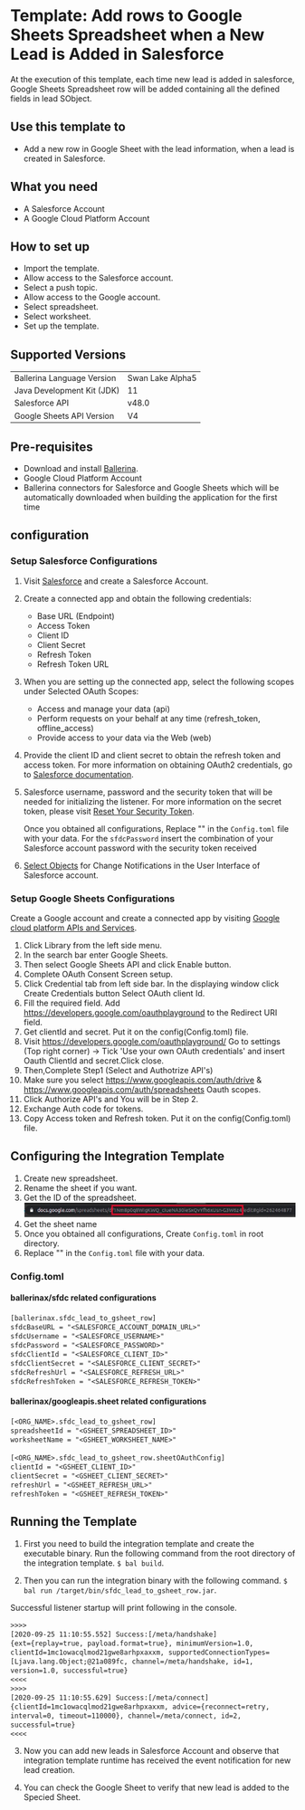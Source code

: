 # Template: Add rows to Google Sheets Spreadsheet when a New Lead is Added in Salesforce

At the execution of this template, each time new lead is added in salesforce, Google Sheets Spreadsheet row will be added containing all the defined fields in lead SObject. 

## Use this template to
- Add a new row in Google Sheet with the lead information, when a lead is created in Salesforce.

## What you need
- A Salesforce Account
- A Google Cloud Platform Account

## How to set up
- Import the template.
- Allow access to the Salesforce account.
- Select a push topic.
- Allow access to the Google account.
- Select spreadsheet.
- Select worksheet.
- Set up the template. 

## Supported Versions

<table>
  <tr>
   <td>Ballerina Language Version
   </td>
   <td>Swan Lake Alpha5
   </td>
  </tr>
  <tr>
   <td>Java Development Kit (JDK) 
   </td>
   <td>11
   </td>
  </tr>
  <tr>
   <td>Salesforce API 
   </td>
   <td>v48.0
   </td>
  </tr>
  <tr>
   <td>Google Sheets API Version
   </td>
   <td>V4
   </td>
  </tr>
</table>


## Pre-requisites
* Download and install [Ballerina](https://ballerinalang.org/downloads/).
* Google Cloud Platform Account
* Ballerina connectors for Salesforce and Google Sheets which will be automatically downloaded when building the application for the first time


## configuration
### Setup Salesforce Configurations
1. Visit [Salesforce](https://www.salesforce.com/) and create a Salesforce Account.
2. Create a connected app and obtain the following credentials:
    *   Base URL (Endpoint)
    *   Access Token
    *   Client ID
    *   Client Secret
    *   Refresh Token
    *   Refresh Token URL
3. When you are setting up the connected app, select the following scopes under Selected OAuth Scopes:
    *   Access and manage your data (api)
    *   Perform requests on your behalf at any time (refresh_token, offline_access)
    *   Provide access to your data via the Web (web)
4. Provide the client ID and client secret to obtain the refresh token and access token. For more information on obtaining OAuth2 credentials, go to [Salesforce documentation](https://help.salesforce.com/articleView?id=remoteaccess_authenticate_overview.htm).
5.  Salesforce username, password and the security token that will be needed for initializing the listener. 
    For more information on the secret token, please visit [Reset Your Security Token](https://help.salesforce.com/articleView?id=user_security_token.htm&type=5).
    
    Once you obtained all configurations, Replace "" in the `Config.toml` file with your data. For the `sfdcPassword` insert the combination of your Salesforce account password with the security token received 
6. [Select Objects](https://developer.salesforce.com/docs/atlas.en-us.change_data_capture.meta/change_data_capture/cdc_select_objects.htm) for Change Notifications in the User Interface of Salesforce account.

### Setup Google Sheets Configurations
Create a Google account and create a connected app by visiting [Google cloud platform APIs and Services](https://console.cloud.google.com/apis/dashboard). 

1. Click Library from the left side menu.
2. In the search bar enter Google Sheets.
3. Then select Google Sheets API and click Enable button.
4. Complete OAuth Consent Screen setup.
5. Click Credential tab from left side bar. In the displaying window click Create Credentials button
Select OAuth client Id.
6. Fill the required field. Add https://developers.google.com/oauthplayground to the Redirect URI field.
7. Get clientId and secret. Put it on the config(Config.toml) file.
8. Visit https://developers.google.com/oauthplayground/ 
    Go to settings (Top right corner) -> Tick 'Use your own OAuth credentials' and insert Oauth ClientId and secret.Click close.
9. Then,Complete Step1 (Select and Authotrize API's)
10. Make sure you select https://www.googleapis.com/auth/drive & https://www.googleapis.com/auth/spreadsheets Oauth scopes.
11. Click Authorize API's and You will be in Step 2.
12. Exchange Auth code for tokens.
13. Copy Access token and Refresh token. Put it on the config(Config.toml) file.

## Configuring the Integration Template

1. Create new spreadsheet.
2. Rename the sheet if you want.
3. Get the ID of the spreadsheet.  
![alt text](docs/images/spreadsheet_id_example.jpeg?raw=true)
5. Get the sheet name
6. Once you obtained all configurations, Create `Config.toml` in root directory.
7. Replace "" in the `Config.toml` file with your data.

### Config.toml 

#### ballerinax/sfdc related configurations 

```
[ballerinax.sfdc_lead_to_gsheet_row]
sfdcBaseURL = "<SALESFORCE_ACCOUNT_DOMAIN_URL>"
sfdcUsername = "<SALESFORCE_USERNAME>"
sfdcPassword = "<SALESFORCE_PASSWORD>"
sfdcClientId = "<SALESFORCE_CLIENT_ID>"
sfdcClientSecret = "<SALESFORCE_CLIENT_SECRET>"
sfdcRefreshUrl = "<SALESFORCE_REFRESH_URL>"
sfdcRefreshToken = "<SALESFORCE_REFRESH_TOKEN>"
```

#### ballerinax/googleapis.sheet related configurations  

```
[<ORG_NAME>.sfdc_lead_to_gsheet_row]
spreadsheetId = "<GSHEET_SPREADSHEET_ID>"
worksheetName = "<GSHEET_WORKSHEET_NAME>"

[<ORG_NAME>.sfdc_lead_to_gsheet_row.sheetOAuthConfig]
clientId = "<GSHEET_CLIENT_ID>"
clientSecret = "<GSHEET_CLIENT_SECRET>"
refreshUrl = "<GSHEET_REFRESH_URL>"
refreshToken = "<GSHEET_REFRESH_TOKEN>"
```

## Running the Template

1. First you need to build the integration template and create the executable binary. Run the following command from the root directory of the integration template. 
`$ bal build`. 

2. Then you can run the integration binary with the following command. 
`$ bal run /target/bin/sfdc_lead_to_gsheet_row.jar`. 

Successful listener startup will print following in the console.
```
>>>>
[2020-09-25 11:10:55.552] Success:[/meta/handshake]
{ext={replay=true, payload.format=true}, minimumVersion=1.0, clientId=1mc1owacqlmod21gwe8arhpxaxxm, supportedConnectionTypes=[Ljava.lang.Object;@21a089fc, channel=/meta/handshake, id=1, version=1.0, successful=true}
<<<<
>>>>
[2020-09-25 11:10:55.629] Success:[/meta/connect]
{clientId=1mc1owacqlmod21gwe8arhpxaxxm, advice={reconnect=retry, interval=0, timeout=110000}, channel=/meta/connect, id=2, successful=true}
<<<<
```

3. Now you can add new leads in Salesforce Account and observe that integration template runtime has received the event notification for new lead creation.

4. You can check the Google Sheet to verify that new lead is added to the Specied Sheet. 


